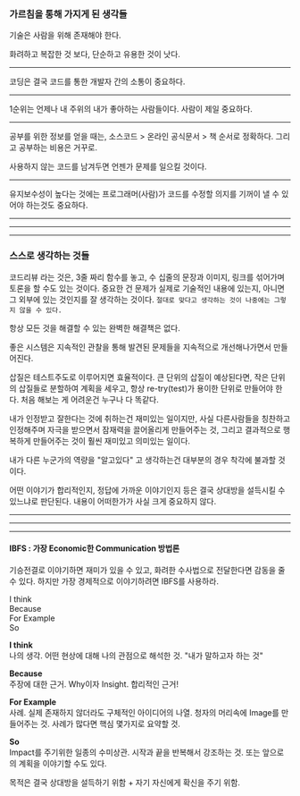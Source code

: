 ### 가르침을 통해 가지게 된 생각들

기술은 사람을 위해 존재해야 한다.  

화려하고 복잡한 것 보다, 단순하고 유용한 것이 낫다.  

---  

코딩은 결국 코드를 통한 개발자 간의 소통이 중요하다.  

---  
1순위는 언제나 내 주위의 내가 좋아하는 사람들이다. 사람이 제일 중요하다.  

---  
공부를 위한 정보를 얻을 때는, 소스코드 > 온라인 공식문서 > 책 순서로 정확하다. 그리고 공부하는 비용은 거꾸로.  

사용하지 않는 코드를 남겨두면 언젠가 문제를 일으킬 것이다.

---  
유지보수성이 높다는 것에는 프로그래머(사람)가 코드를 수정할 의지를 기꺼이 낼 수 있어야 하는것도 중요하다.



---  
---
---

### 스스로 생각하는 것들  

코드리뷰 라는 것은, 3줄 짜리 함수를 놓고, 수 십줄의 문장과 이미지, 링크를 섞어가며 토론을 할 수도 있는 것이다. 중요한 건 문제가 실제로 기술적인 내용에 있는지, 아니면 그 외부에 있는 것인지를 잘 생각하는 것이다. `절대로 맞다고 생각하는 것이 나중에는 그렇지 않을 수 있다.`

항상 모든 것을 해결할 수 있는 완벽한 해결책은 없다.  

좋은 시스템은 지속적인 관찰을 통해 발견된 문제들을 지속적으로 개선해나가면서 만들어진다.  

삽질은 테스트주도로 이루어지면 효율적이다. 큰 단위의 삽질이 예상된다면, 작은 단위의 삽질들로 분할하여 계획을 세우고, 항상 re-try(test)가 용이한 단위로 만들어야 한다. 처음 해보는 게 어려운건 누구나 다 똑같다.  

내가 인정받고 잘한다는 것에 취하는건 재미있는 일이지만, 사실 다른사람들을 칭찬하고 인정해주며 자극을 받으면서 잠재력을 끌어올리게 만들어주는 것, 그리고 결과적으로 행복하게 만들어주는 것이 훨씬 재미있고 의미있는 일이다.  

내가 다른 누군가의 역량을 "알고있다" 고 생각하는건 대부분의 경우 착각에 불과할 것이다.  

어떤 이야기가 합리적인지, 정답에 가까운 이야기인지 등은 결국 상대방을 설득시킬 수 있느냐로 판단된다. 내용이 어떠한가가 사실 크게 중요하지 않다.   




---  
---  
---  

#### IBFS : 가장 Economic한 Communication 방법론  
기승전결로 이야기하면 재미가 있을 수 있고, 화려한 수사법으로 전달한다면 감동을 줄 수 있다. 하지만 가장 경제적으로 이야기하려면 IBFS를 사용하라.  

I think  
Because  
For Example  
So  

**I think**  
나의 생각. 어떤 현상에 대해 나의 관점으로 해석한 것. "내가 말하고자 하는 것"  

**Because**  
주장에 대한 근거. Why이자 Insight. 합리적인 근거!  

**For Example**  
사례. 실제 존재하지 않더라도 구체적인 아이디어의 나열. 청자의 머리속에 Image를 만들어주는 것. 사례가 많다면 핵심 몇가지로 요약할 것.  

**So**  
Impact를 주기위한 일종의 수미상관. 시작과 끝을 반복해서 강조하는 것. 또는 앞으로의 계획을 이야기할 수도 있다.  

목적은 결국 상대방을 설득하기 위함 + 자기 자신에게 확신을 주기 위함.  